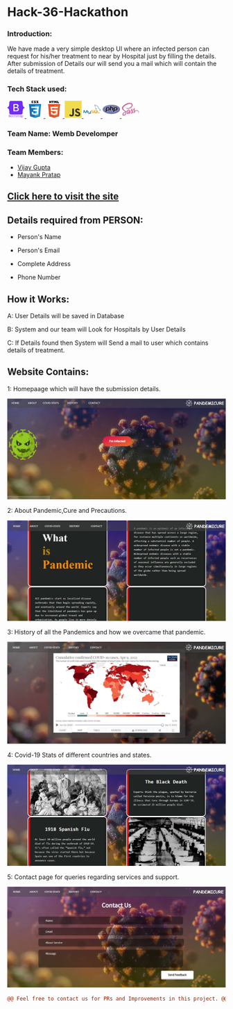 # Hack-36-Hackathon


<h3 align="left">Introduction:</h3>


We have made a very simple desktop UI where an infected person can request for his/her treatment to near by Hospital just by filling the details.
After submission of Details our will send you a mail which will contain the details of treatment.




<h3 align="left">Tech Stack used:</h3> 


<p align="left"> <a href="https://getbootstrap.com" target="_blank"> <img src="https://raw.githubusercontent.com/devicons/devicon/master/icons/bootstrap/bootstrap-plain-wordmark.svg" alt="bootstrap" width="40" height="40"/> </a> <a href="https://www.w3schools.com/css/" target="_blank"> <img src="https://raw.githubusercontent.com/devicons/devicon/master/icons/css3/css3-original-wordmark.svg" alt="css3" width="40" height="40"/> </a> <a href="https://www.w3.org/html/" target="_blank"> <img src="https://raw.githubusercontent.com/devicons/devicon/master/icons/html5/html5-original-wordmark.svg" alt="html5" width="40" height="40"/> </a> <a href="https://developer.mozilla.org/en-US/docs/Web/JavaScript" target="_blank"> <img src="https://raw.githubusercontent.com/devicons/devicon/master/icons/javascript/javascript-original.svg" alt="javascript" width="40" height="40"/> </a> <a href="https://www.mysql.com/" target="_blank"> <img src="https://raw.githubusercontent.com/devicons/devicon/master/icons/mysql/mysql-original-wordmark.svg" alt="mysql" width="40" height="40"/> </a> <a href="https://www.php.net" target="_blank"> <img src="https://raw.githubusercontent.com/devicons/devicon/master/icons/php/php-original.svg" alt="php" width="40" height="40"/> </a> <a href="https://sass-lang.com" target="_blank"> <img src="https://raw.githubusercontent.com/devicons/devicon/master/icons/sass/sass-original.svg" alt="sass" width="40" height="40"/> </a> </p>


<h3 align="left">Team Name: Wemb Develomper</h3> 

<h3 align="left">Team Members:</h3> 

 -  [Vijay Gupta](https://github.com/vijaygupta18)
 -  [Mayank Pratap](https://github.com/mynkprtp)


##  [Click here to visit the site](https://pandemicure.herokuapp.com/)



## Details required from PERSON:

+ Person's Name

+ Person's Email

+ Complete Address

+ Phone Number

## How it Works:

A: User Details will be saved in Database

B: System and our team will Look for Hospitals by User Details

C: If Details found then System will Send a mail to user which contains details of treatment.


## Website Contains:

1: Homepaage which will have the submission details.

![Homepage](images/1.JPG)

2: About Pandemic,Cure and Precautions.

![About](images/2.JPG)

3: History of all the Pandemics and how we overcame that pandemic.

![History](images/3.JPG)

4: Covid-19 Stats of different countries and states.

![Covid stats](images/4.JPG)

5: Contact page for queries regarding services and support.

![Contact](images/5.JPG)


```diff
@@ Feel free to contact us for PRs and Improvements in this project. @@

